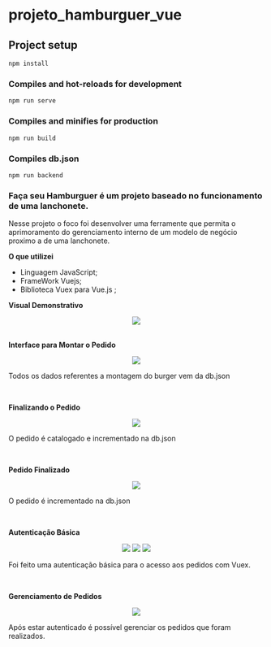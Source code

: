 # projeto_hamburguer_vue

## Project setup
```
npm install
```

### Compiles and hot-reloads for development
```
npm run serve
```

### Compiles and minifies for production
```
npm run build
```
### Compiles db.json 
```
npm run backend
```

### Faça seu Hamburguer é um projeto baseado no funcionamento de uma lanchonete. 
 
 
 Nesse projeto o foco foi desenvolver uma ferramente que permita o aprimoramento
 do gerenciamento interno de um modelo de negócio proximo a de uma lanchonete.
 
 **O que utilizei**
* Linguagem JavaScript;
* FrameWork Vuejs;
* Biblioteca Vuex para Vue.js ;

**Visual Demonstrativo**
<div align="center">
<img src="https://user-images.githubusercontent.com/59231364/202909856-573dffc5-5766-4a24-af77-8b49d01435a2.png" width="auto" height="auto" />
</div>
<br/>

**Interface para Montar o Pedido**
<div align="center">
<img src="https://user-images.githubusercontent.com/59231364/202909924-f26c573e-e2b5-4c1b-8bb9-3bbf3d73307b.png" width="auto" height="auto" />
</div>
<p>Todos os dados referentes a montagem do burger vem da db.json</p>
<br/>

**Finalizando o Pedido**
<div align="center">
<img src="https://user-images.githubusercontent.com/59231364/202910045-3b6d0a5b-d861-41b7-9645-27e899be498b.png" width="auto" height="auto" />
</div>
<p>O pedido é catalogado e incrementado na db.json</p>
<br/>

**Pedido Finalizado**
<div align="center">
<img src="https://user-images.githubusercontent.com/59231364/202910045-3b6d0a5b-d861-41b7-9645-27e899be498b.png" width="auto" height="auto" />
</div>
<p>O pedido é incrementado na db.json</p>
<br/>
 
**Autenticação Básica**
<div align="center">
<img src="https://user-images.githubusercontent.com/59231364/202910125-b8ea670f-0892-45c0-a663-d8c1d80e2b63.png" width="auto" height="auto" />
<img src="https://user-images.githubusercontent.com/59231364/202910224-d3fb64cd-8c2e-4ba2-940b-ff298cb44567.png" width="auto" height="auto" />
<img src="https://user-images.githubusercontent.com/59231364/202910249-6dd8745a-16f1-42c6-a7e3-3db88027ef6d.png" width="auto" height="auto" />
</div>
<p>Foi feito uma autenticação básica para o acesso aos pedidos com Vuex.</p>
<br/>

**Gerenciamento de Pedidos**
<div align="center">
<img src="https://user-images.githubusercontent.com/59231364/202910303-3414dec8-220a-4c09-a02e-fffb319dfc84.png" width="auto" height="auto" />
</div>
<p>Após estar autenticado é possível gerenciar os pedidos que foram realizados.</p>
